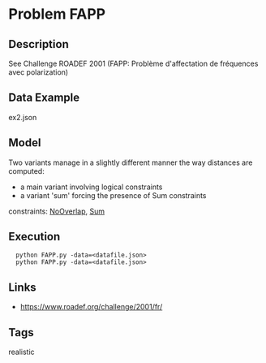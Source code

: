 # Problem FAPP
## Description
See Challenge ROADEF 2001 (FAPP: Problème d'affectation de fréquences avec polarization)

## Data Example
  ex2.json

## Model
  Two variants manage in a slightly different manner the way distances are computed:
  - a main variant involving logical constraints
  - a variant 'sum' forcing the presence of Sum constraints

  constraints: [NoOverlap](http://pycsp.org/documentation/constraints/NoOverlap), [Sum](http://pycsp.org/documentation/constraints/Sum)

## Execution
```
  python FAPP.py -data=<datafile.json>
  python FAPP.py -data=<datafile.json>
```

## Links
  - https://www.roadef.org/challenge/2001/fr/

## Tags
  realistic
